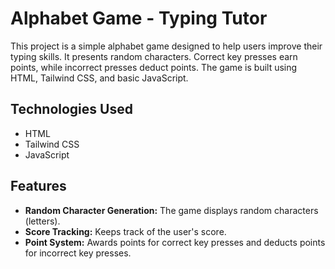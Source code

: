 # Alphabet Game - Typing Tutor

This project is a simple alphabet game designed to help users improve their typing skills. It presents random characters. Correct key presses earn points, while incorrect presses deduct points. The game is built using HTML, Tailwind CSS, and basic JavaScript.

## Technologies Used

*   HTML
*   Tailwind CSS
*   JavaScript

## Features

*   **Random Character Generation:** The game displays random characters (letters).
*   **Score Tracking:**  Keeps track of the user's score.
*   **Point System:** Awards points for correct key presses and deducts points for incorrect key presses.
